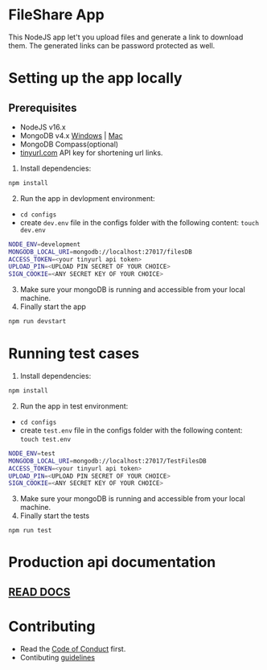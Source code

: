 # FileShare App
This NodeJS app let't you upload files and generate a link to download them.
The generated links can be password protected as well.

# Setting up the app locally
## Prerequisites
- NodeJS v16.x
- MongoDB v4.x  [Windows](https://medium.com/@LondonAppBrewery/how-to-download-install-mongodb-on-windows-4ee4b3493514) | [Mac](https://www.mongodb.com/docs/manual/tutorial/install-mongodb-on-os-x/)
- MongoDB Compass(optional) 
- [tinyurl.com](https://tinyurl.com/) API key for shortening url links.

1. Install dependencies:
```sh
npm install
```

2. Run the app in devlopment environment:
-  ```cd configs```
- create ```dev.env``` file in the configs folder with the following content:
```touch dev.env```
```sh
NODE_ENV=development
MONGODB_LOCAL_URI=mongodb://localhost:27017/filesDB
ACCESS_TOKEN=<your tinyurl api token>
UPLOAD_PIN=<UPLOAD PIN SECRET OF YOUR CHOICE>
SIGN_COOKIE=<ANY SECRET KEY OF YOUR CHOICE>
```
3. Make sure your mongoDB is running and accessible from your local machine.
4. Finally start the app
```sh
npm run devstart
```

# Running test cases
1. Install dependencies:
```sh
npm install
```
2. Run the app in test environment:
-  ```cd configs```
- create ```test.env``` file in the configs folder with the following content:
```touch test.env```
```sh
NODE_ENV=test
MONGODB_LOCAL_URI=mongodb://localhost:27017/TestFilesDB
ACCESS_TOKEN=<your tinyurl api token>
UPLOAD_PIN=<UPLOAD PIN SECRET OF YOUR CHOICE>
SIGN_COOKIE=<ANY SECRET KEY OF YOUR CHOICE>
```
3. Make sure your mongoDB is running and accessible from your local machine.
4. Finally start the tests
```
npm run test
```

# Production api documentation
## [READ DOCS](https://documenter.getpostman.com/view/14307277/UzQyr4C8)
# Contributing
- Read the [Code of Conduct](./docs/code-of-conduct.md) first.
- Contibuting [guidelines](./docs/contributing/contributing.md)

